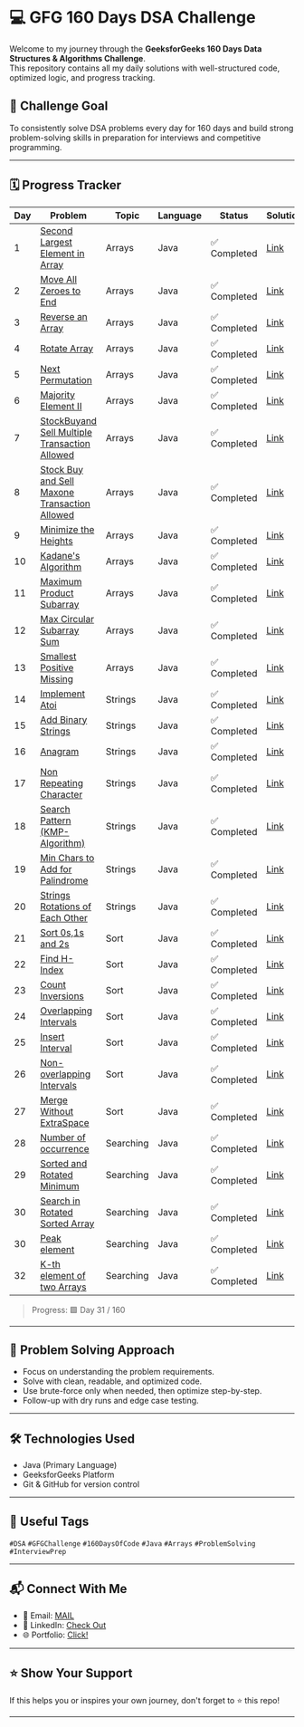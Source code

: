 # 💻 GFG 160 Days DSA Challenge

Welcome to my journey through the **GeeksforGeeks 160 Days Data Structures & Algorithms Challenge**.  
This repository contains all my daily solutions with well-structured code, optimized logic, and progress tracking.

## 🚀 Challenge Goal
To consistently solve DSA problems every day for 160 days and build strong problem-solving skills in preparation for interviews and competitive programming.

---

## 🗓️ Progress Tracker

| Day | Problem | Topic | Language | Status | Solution |
|-----|---------|-------|----------|--------|--------|
| 1   |[Second Largest Element in Array](https://www.geeksforgeeks.org/batch/gfg-160-problems/track/arrays-gfg-160/problem/second-largest3735)  | Arrays | Java | ✅ Completed | [Link](https://github.com/LipunRout/GFG-160/blob/main/Day1_SecondLargestElementinArray.java) |
| 2   |[Move All Zeroes to End](https://www.geeksforgeeks.org/batch/gfg-160-problems/track/arrays-gfg-160/problem/move-all-zeroes-to-end-of-array0751)  | Arrays | Java | ✅ Completed | [Link](https://github.com/LipunRout/GFG-160/blob/main/Day_2_MoveAllZeroestoEnd.java) |
| 3   |[Reverse an Array](https://www.geeksforgeeks.org/batch/gfg-160-problems/track/arrays-gfg-160/problem/reverse-an-array)  | Arrays | Java | ✅ Completed | [Link](https://github.com/LipunRout/GFG-160/blob/main/Day_3_ReverseanArray.java) |
| 4   |[Rotate Array](https://www.geeksforgeeks.org/batch/gfg-160-problems/track/arrays-gfg-160/problem/rotate-array-by-n-elements-1587115621)  | Arrays | Java | ✅ Completed | [Link](https://github.com/LipunRout/GFG-160/blob/main/Day_4_RotateArray.java) |
| 5   |[Next Permutation](https://www.geeksforgeeks.org/batch/gfg-160-problems/track/arrays-gfg-160/problem/next-permutation5226)  | Arrays | Java | ✅ Completed | [Link](https://github.com/LipunRout/GFG-160/blob/main/Day_5/Day_5_NextPermutation.java) |
| 6   |[Majority Element II](https://www.geeksforgeeks.org/batch/gfg-160-problems/track/arrays-gfg-160/problem/majority-vote)  | Arrays | Java | ✅ Completed | [Link](https://github.com/LipunRout/GFG-160/blob/main/Day_6_MajorityElement.java) |
| 7   |[StockBuyand Sell Multiple Transaction Allowed](https://www.geeksforgeeks.org/batch/gfg-160-problems/track/arrays-gfg-160/problem/stock-buy-and-sell2615)  | Arrays | Java | ✅ Completed | [Link](https://github.com/LipunRout/GFG-160/blob/main/Day_7_StockBuyandSellMultipleTransactionAllowed.java) |
| 8   |[Stock Buy and Sell Maxone Transaction Allowed](https://www.geeksforgeeks.org/batch/gfg-160-problems/track/arrays-gfg-160/problem/buy-stock-2)  | Arrays | Java | ✅ Completed | [Link](https://github.com/LipunRout/GFG-160/blob/main/Day_8_StockBuyandSellMaxoneTransactionAllowed.java) |
| 9   |[Minimize the Heights](http://geeksforgeeks.org/batch/gfg-160-problems/track/arrays-gfg-160/problem/minimize-the-heights3351)  | Arrays | Java | ✅ Completed | [Link](https://github.com/LipunRout/GFG-160/blob/main/Day_9_MinimizetheHeights.java) |
| 10   |[Kadane's Algorithm](https://www.geeksforgeeks.org/batch/gfg-160-problems/track/arrays-gfg-160/problem/kadanes-algorithm-1587115620)  | Arrays | Java | ✅ Completed | [Link](https://github.com/LipunRout/GFG-160/blob/main/Day_10_KadaneAlgorithm.java) |
| 11   |[Maximum Product Subarray](https://www.geeksforgeeks.org/batch/gfg-160-problems/track/arrays-gfg-160/problem/maximum-product-subarray3604)  | Arrays | Java | ✅ Completed | [Link](https://github.com/LipunRout/GFG-160/blob/main/Day_11_MaximumProductSubarray.java) |
| 12   |[Max Circular Subarray Sum](https://www.geeksforgeeks.org/batch/gfg-160-problems/track/arrays-gfg-160/problem/max-circular-subarray-sum-1587115620)  | Arrays | Java | ✅ Completed | [Link](https://github.com/LipunRout/GFG-160/blob/main/Day_12_MaxCircularSubarraySum.java) |
| 13   |[Smallest Positive Missing](https://www.geeksforgeeks.org/batch/gfg-160-problems/track/arrays-gfg-160/problem/smallest-positive-missing-number-1587115621)  | Arrays | Java | ✅ Completed | [Link](https://github.com/LipunRout/GFG-160/blob/main/Day_13_SmallestPositiveMissing.java) |
| 14   |[Implement Atoi](https://www.geeksforgeeks.org/batch/gfg-160-problems/track/string-gfg-160/problem/implement-atoi)  | Strings | Java | ✅ Completed | [Link](https://github.com/LipunRout/GFG-160/blob/main/Day_14_ImplementAtoi.java) |
| 15   |[Add Binary Strings](https://www.geeksforgeeks.org/batch/gfg-160-problems/track/string-gfg-160/problem/add-binary-strings3805)  | Strings | Java | ✅ Completed | [Link](https://github.com/LipunRout/GFG-160/blob/main/Day_15_AddBinaryStrings.java) |
| 16   |[Anagram](https://www.geeksforgeeks.org/batch/gfg-160-problems/track/string-gfg-160/problem/anagram-1587115620)  | Strings | Java | ✅ Completed | [Link](https://github.com/LipunRout/GFG-160/blob/main/Day_16_Anagram.java) |
| 17   |[Non Repeating Character](https://www.geeksforgeeks.org/batch/gfg-160-problems/track/string-gfg-160/problem/non-repeating-character-1587115620)  | Strings | Java | ✅ Completed | [Link](https://github.com/LipunRout/GFG-160/blob/main/Day_17_NonRepeatingCharacter.java) |
| 18   |[Search Pattern (KMP-Algorithm)](https://www.geeksforgeeks.org/batch/gfg-160-problems/track/string-gfg-160/problem/search-pattern0205)  | Strings | Java | ✅ Completed | [Link](https://github.com/LipunRout/GFG-160/blob/main/Day_18_SearchPatternKMP_Algorithm.java) |
| 19   |[Min Chars to Add for Palindrome](https://www.geeksforgeeks.org/batch/gfg-160-problems/track/string-gfg-160/problem/minimum-characters-to-be-added-at-front-to-make-string-palindrome)  | Strings | Java | ✅ Completed | [Link](https://github.com/LipunRout/GFG-160/blob/main/Day_19_MinCharstoAddforPalindrome.java) |
| 20   |[Strings Rotations of Each Other](https://www.geeksforgeeks.org/batch/gfg-160-problems/track/string-gfg-160/problem/check-if-strings-are-rotations-of-each-other-or-not-1587115620)  | Strings | Java | ✅ Completed | [Link](https://github.com/LipunRout/GFG-160/blob/main/Day_20_StringsRotationsofEachOther.java) |
| 21   |[Sort 0s,1s and 2s](https://www.geeksforgeeks.org/batch/gfg-160-problems/track/sorting-gfg-160/problem/sort-an-array-of-0s-1s-and-2s4231)  | Sort | Java | ✅ Completed | [Link](https://github.com/LipunRout/GFG-160/blob/main/Day_21_Sort0s1sand2s.java) |
| 22   |[Find H-Index](http://geeksforgeeks.org/batch/gfg-160-problems/track/sorting-gfg-160/problem/find-h-index--165609)  | Sort | Java | ✅ Completed | [Link](https://github.com/LipunRout/GFG-160/blob/main/Day_22_FindHIndex.java) |
| 23   |[Count Inversions](https://www.geeksforgeeks.org/batch/gfg-160-problems/track/sorting-gfg-160/problem/inversion-of-array-1587115620)  | Sort | Java | ✅ Completed | [Link](https://github.com/LipunRout/GFG-160/blob/main/Day_23_CountInversions.java) |
| 24   |[Overlapping Intervals](https://www.geeksforgeeks.org/batch/gfg-160-problems/track/sorting-gfg-160/problem/overlapping-intervals--170633)  | Sort | Java | ✅ Completed | [Link](https://github.com/LipunRout/GFG-160/blob/main/Day_24_OverlappingIntervals.java) |
| 25   |[Insert Interval](https://www.geeksforgeeks.org/batch/gfg-160-problems/track/sorting-gfg-160/problem/insert-interval-1666733333)  | Sort | Java | ✅ Completed | [Link](https://github.com/LipunRout/GFG-160/blob/main/InsertInterval.java) |
| 26   |[Non-overlapping Intervals](https://www.geeksforgeeks.org/batch/gfg-160-problems/track/sorting-gfg-160/problem/insert-interval-1666733333)  | Sort | Java | ✅ Completed | [Link](https://github.com/LipunRout/GFG-160/blob/main/Day_26_NonoverlappingIntervals.java) |
| 27   |[Merge Without ExtraSpace](https://www.geeksforgeeks.org/batch/gfg-160-problems/track/sorting-gfg-160/problem/insert-interval-1666733333)  | Sort | Java | ✅ Completed | [Link](https://github.com/LipunRout/GFG-160/blob/main/MergeWithoutExtraSpace.java) |
| 28   |[Number of occurrence](https://www.geeksforgeeks.org/batch/gfg-160-problems/track/searching-gfg-160/problem/number-of-occurrence2259)  | Searching | Java | ✅ Completed | [Link](https://github.com/LipunRout/GFG-160/blob/main/Numberofoccurrence.java) |
| 29   |[Sorted and Rotated Minimum](https://www.geeksforgeeks.org/batch/gfg-160-problems/track/searching-gfg-160/problem/minimum-element-in-a-sorted-and-rotated-array3611)  | Searching | Java | ✅ Completed | [Link](https://github.com/LipunRout/GFG-160/blob/main/SortedandRotatedMinimum.java) |
| 30   |[Search in Rotated Sorted Array](https://www.geeksforgeeks.org/batch/gfg-160-problems/track/searching-gfg-160/problem/minimum-element-in-a-sorted-and-rotated-array3611)  | Searching | Java | ✅ Completed | [Link](https://github.com/LipunRout/GFG-160/blob/main/SearchinRotatedSortedArray.java) |
| 30   |[Peak element](https://www.geeksforgeeks.org/batch/gfg-160-problems/track/searching-gfg-160/problem/peak-element)  | Searching | Java | ✅ Completed | [Link](https://github.com/LipunRout/GFG-160/blob/main/Peakelement.java) |
| 32   |[K-th element of two Arrays](https://www.geeksforgeeks.org/batch/gfg-160-problems/track/searching-gfg-160/problem/k-th-element-of-two-sorted-array1317)  | Searching | Java | ✅ Completed | [Link](https://github.com/LipunRout/GFG-160/blob/main/KthelementoftwoArrays.java) |








> Progress: 🟩 Day 31 / 160

---

## 🧠 Problem Solving Approach

- Focus on understanding the problem requirements.
- Solve with clean, readable, and optimized code.
- Use brute-force only when needed, then optimize step-by-step.
- Follow-up with dry runs and edge case testing.

---



## 🛠️ Technologies Used

- Java (Primary Language)
- GeeksforGeeks Platform
- Git & GitHub for version control

---

## 🔖 Useful Tags

`#DSA` `#GFGChallenge` `#160DaysOfCode` `#Java` `#Arrays` `#ProblemSolving` `#InterviewPrep`

---

## 📬 Connect With Me

- 📧 Email: [MAIL](mailto:lipunrout001@gmail.com)
- 💼 LinkedIn: [Check Out ](https://linkedin.com/in/lipunrout)
- 🌐 Portfolio: [Click!](https://lipunrout.github.io/PORTFOLIO/)

---

## ⭐️ Show Your Support

If this helps you or inspires your own journey, don't forget to ⭐️ this repo!

---


